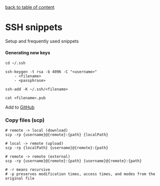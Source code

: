 [back to table of content](../../readme.md)

# SSH snippets #
Setup and frequently used snippets

#### Generating new keys ####

    cd ~/.ssh
    
    ssh-keygen -t rsa -b 4096 -C "<username>"
        - <filename>
        - <passphrase>
    
    ssh-add -K ~/.ssh/<filename>
    
    cat <filename>.pub

Add to [GitHub](https://github.com/settings/keys)

### Copy files (scp)

    # remote -> local (download)
    scp -rp {username}@{remote}:{path} {localPath}
    
    # local -> remote (upload)
    scp -rp {localPath} {username}@{remote}:{path}
    
    # remote -> remote (external)
    scp -rp {username}@{remote}:{path} {username}@{remote}:{path}
    
    # -r means recursive
    # -p preserves modification times, access times, and modes from the original file
